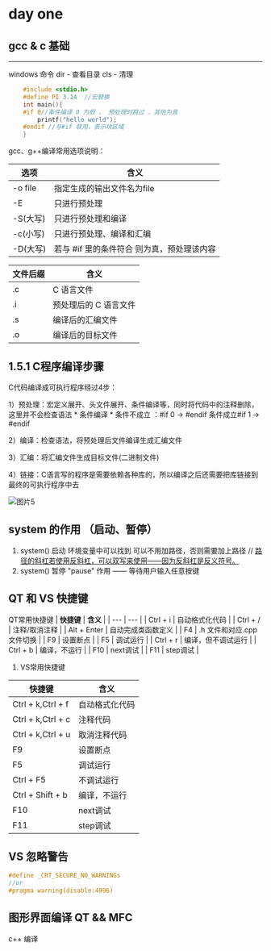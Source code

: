 # day one 
## gcc & c 基础
---
windows 命令
dir - 查看目录
cls - 清理


```c
    #include <stdio.h>
    #define PI 3.14  //宏替换
    int main(){
    #if 0//条件编译 0 为假 ， 预处理时跳过 ，其他为真
        printf("hello world");
    #endif //与#if 联用，表示块区域 
    }
```
gcc、g++编译常用选项说明：

| **选项**  |                **含义**                 |
| --------- | -------------------------------------- |
| \-o file  | 指定生成的输出文件名为file                |
| \-E       | 只进行预处理                             |
| \-S(大写) | 只进行预处理和编译                       |
| \-c(小写) | 只进行预处理、编译和汇编                  |
| \-D(大写) | 若与 #if 里的条件符合 则为真，预处理该内容 |
           

| **文件后缀** |       **含义**       |
| ------------ | ------------------- |
| .c           | C 语言文件           |
| .i           | 预处理后的 C 语言文件 |
| .s           | 编译后的汇编文件      |
| .o           | 编译后的目标文件      |

            

## 1.5.1 C程序编译步骤

C代码编译成可执行程序经过4步：

1）预处理：宏定义展开、头文件展开、条件编译等，同时将代码中的注释删除，这里并不会检查语法 
                    * 条件编译 
                    * 条件不成立 ：#if 0 -> #endif  条件成立#if 1 -> #endif

2）编译：检查语法，将预处理后文件编译生成汇编文件

3）汇编：将汇编文件生成目标文件(二进制文件)

4）链接：C语言写的程序是需要依赖各种库的，所以编译之后还需要把库链接到最终的可执行程序中去

![图片5](file:///C:/Users/ZHQZH/AppData/Local/Temp/msohtmlclip1/01/clip_image002.png)


## system 的作用  （启动、暂停）
1. system() 启动   环境变量中可以找到 可以不用加路径，否则需要加上路径  // <u>路径的斜杠若使用反斜杠，可以双写来使用——因为反斜杠是反义符号。</u>
2. system() 暂停    "pause"  作用 —— 等待用户输入任意按键



## QT 和 VS  快捷键
           
QT常用快捷键
| **快捷键** | **含义** |
| --- | --- |
| Ctrl + i | 自动格式化代码 |
| Ctrl + / | 注释/取消注释 |
| Alt + Enter | 自动完成类函数定义 |
| F4 | .h 文件和对应.cpp 文件切换 |
| F9 | 设置断点 |
| F5 | 调试运行 |
| Ctrl + r | 编译，但不调试运行 |
| Ctrl + b | 编译，不运行 |
| F10 | next调试 |
| F11 | step调试 |


           

1) VS常用快捷键

|     **快捷键**     |   **含义**    |
| ----------------- | ------------- |
| Ctrl + k,Ctrl + f | 自动格式化代码 |
| Ctrl + k,Ctrl + c | 注释代码       |
| Ctrl + k,Ctrl + u | 取消注释代码   |
| F9                | 设置断点       |
| F5                | 调试运行       |
| Ctrl + F5         | 不调试运行     |
| Ctrl + Shift + b  | 编译，不运行   |
| F10               | next调试      |
| F11               | step调试      |




## VS 忽略警告
``` c
#define _CRT_SECURE_NO_WARNINGs
//or
#pragma warning(disable:4996)
```




## 图形界面编译  QT && MFC
c++ 编译